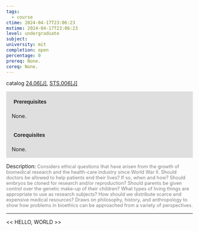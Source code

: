 ```yaml
---
tags:
  - course
ctime: 2024-04-17T23:06:23
mstime: 2024-04-17T23:06:23
level: undergraduate
subject: 
university: mit
completion: open
percentage: 0
prereq: None.
coreq: None.
---
```


catalog [24.06[J]](http://student.mit.edu/catalog/m24a.html#24.06), [STS.006[J]](http://student.mit.edu/catalog/mSTSa.html#STS.006)

<span style="display: block; padding: 15px; background-color: rgb(100, 100, 100, 0.2);"><font id="m_prereq2844_0" style="display: block; font-family: Arial, sans-serif; font-weight: bold; padding: 5px">Prerequisites</font><br><span id="prereq2844_0">None.</span></span>
<span style="display: block; padding: 15px; background-color: rgb(100, 100, 100, 0.2);"><font id="m_coreq2844_0" style="display: block; font-family: Arial, sans-serif; font-weight: bold; padding: 5px">Corequisites</font><br><span id="coreq2844_0">None.</span></span>

<font style="">Description:</font>
<font style="color: grey; font-size: 0.8rem;">Considers ethical questions that have arisen from the growth of biomedical research and the health-care industry since World War II. Should doctors be allowed to help patients end their lives? If so, when and how? Should embryos be cloned for research and/or reproduction? Should parents be given control over the genetic make-up of their children? What types of living things are appropriate to use as research subjects? How should we distribute scarce and expensive medical resources? Draws on philosophy, history, and anthropology to show how problems in bioethics can be approached from a variety of perspectives.</font>



---

<< HELLO, WORLD >>
